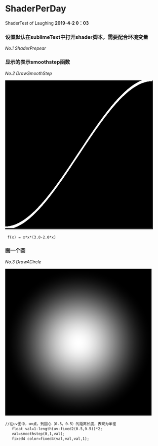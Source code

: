 # ShaderPerDay
ShaderTest of Laughing
**2019-4-2 0：03**
### 设置默认在sublimeText中打开shader脚本，需要配合环境变量
 *No.1 ShaderPrepear*

### 显示的表示smoothstep函数
 *No.2 DrawSmoothStep*
 
 ![smooth](https://github.com/Laughing111/ShaderPerDay/blob/master/Assets/No.2%20DrawSmoothStep/smooth.png?raw=true)
 
```
 f(x) = x*x*(3.0-2.0*x)
```

### 画一个圆
 *No.3 DrawACircle*
 
 ![circle](https://github.com/Laughing111/ShaderPerDay/blob/master/Assets/No.3%20DrawACircle/circle.png?raw=true)
 
 ```
 //在uv图中，uv点，到圆心（0.5，0.5）的距离长度，表现为半径
	float val=1-length(uv-fixed2(0.5,0.5))*2;
	val=smoothstep(0,1,val);
	fixed4 color=fixed4(val,val,val,1);
 ```

